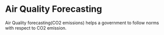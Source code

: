# Air Quality Forecasting
Air Quality forecasting(CO2 emissions) helps a government to follow norms with respect to CO2 emission.

